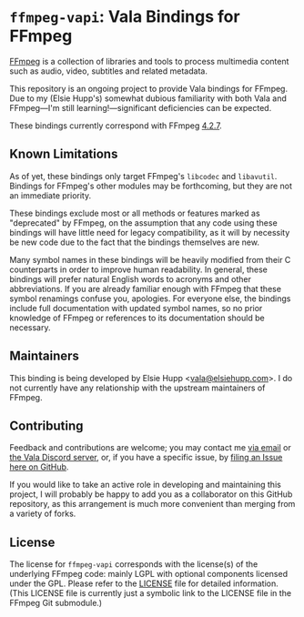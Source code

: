 # `ffmpeg-vapi`: Vala Bindings for FFmpeg

[FFmpeg](https://ffmpeg.org/) is a collection of libraries and tools to process multimedia content such as audio, video, subtitles and related metadata.

This repository is an ongoing project to provide Vala bindings for FFmpeg. Due to my (Elsie Hupp's) somewhat dubious familiarity with both Vala and FFmpeg—I'm still learning!—significant deficiencies can be expected.

These bindings currently correspond with FFmpeg [4.2.7](https://git.ffmpeg.org/gitweb/ffmpeg.git/commit/55a95339526ba3ad6c3c31721ab1ecfd957eb5b4).

## Known Limitations

As of yet, these bindings only target FFmpeg's `libcodec` and `libavutil`. Bindings for FFmpeg's other modules may be forthcoming, but they are not an immediate priority.

These bindings exclude most or all methods or features marked as "deprecated" by FFmpeg, on the assumption that any code using these bindings will have little need for legacy compatibility, as it will by necessity be new code due to the fact that the bindings themselves are new.

Many symbol names in these bindings will be heavily modified from their C counterparts in order to improve human readability. In general, these bindings will prefer natural English words to acronyms and other abbreviations. If you are already familiar enough with FFmpeg that these symbol renamings confuse you, apologies. For everyone else, the bindings include full documentation with updated symbol names, so no prior knowledge of FFmpeg or references to its documentation should be necessary.

## Maintainers

This binding is being developed by Elsie Hupp <<vala@elsiehupp.com>>. I do not currently have any relationship with the upstream maintainers of FFmpeg.

## Contributing

Feedback and contributions are welcome; you may contact me [via email](mailto:vala@elsiehupp.com) or [the Vala Discord server](https://discord.gg/YFAzjSVHt7), or, if you have a specific issue, by [filing an Issue here on GitHub](https://github.com/elsiehupp/ffmpeg-vapi/issues).

If you would like to take an active role in developing and maintaining this project, I will probably be happy to add you as a collaborator on this GitHub repository, as this arrangement is much more convenient than merging from a variety of forks.

## License

The license for `ffmpeg-vapi` corresponds with the license(s) of the underlying FFmpeg code: mainly LGPL with optional components licensed under the GPL. Please refer to the [LICENSE](https://github.com/elsiehupp/ffmpeg-vapi/blob/main/LICENSE.md) file for detailed information. (This LICENSE file is currently just a symbolic link to the LICENSE file in the FFmpeg Git submodule.)